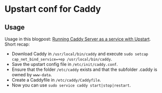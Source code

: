Upstart conf for Caddy
=====================

Usage
-----

Usage in this blogpost: [Running Caddy Server as a service with Upstart](https://denbeke.be/blog/servers/running-caddy-server-as-a-service/).
Short recap:

* Download Caddy in `/usr/local/bin/caddy` and execute `sudo setcap cap_net_bind_service=+ep /usr/local/bin/caddy`.
* Save the upstart config file in `/etc/init/caddy.conf`.
* Ensure that the folder `/etc/caddy` exists and that the subfolder .caddy is owned by `www-data`.
* Create a Caddyfile in `/etc/caddy/Caddyfile`.
* Now you can use `sudo service caddy start|stop|restart`.
